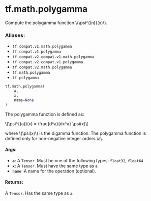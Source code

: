 <div itemscope itemtype="http://developers.google.com/ReferenceObject">
<meta itemprop="name" content="tf.math.polygamma" />
<meta itemprop="path" content="Stable" />
</div>

# tf.math.polygamma

Compute the polygamma function \\(\psi^{(n)}(x)\\).

### Aliases:

* `tf.compat.v1.math.polygamma`
* `tf.compat.v1.polygamma`
* `tf.compat.v2.compat.v1.math.polygamma`
* `tf.compat.v2.compat.v1.polygamma`
* `tf.compat.v2.math.polygamma`
* `tf.math.polygamma`
* `tf.polygamma`

``` python
tf.math.polygamma(
    a,
    x,
    name=None
)
```

<!-- Placeholder for "Used in" -->

The polygamma function is defined as:


\\(\psi^{(a)}(x) = \frac{d^a}{dx^a} \psi(x)\\)

where \\(\psi(x)\\) is the digamma function.
The polygamma function is defined only for non-negative integer orders \\a\\.

#### Args:


* <b>`a`</b>: A `Tensor`. Must be one of the following types: `float32`, `float64`.
* <b>`x`</b>: A `Tensor`. Must have the same type as `a`.
* <b>`name`</b>: A name for the operation (optional).


#### Returns:

A `Tensor`. Has the same type as `a`.
